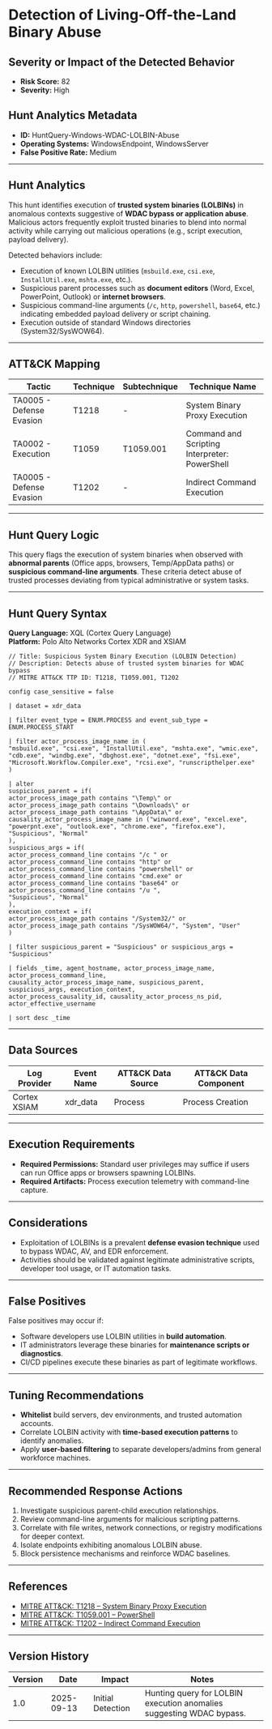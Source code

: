 # Detection of Living-Off-the-Land Binary Abuse

## Severity or Impact of the Detected Behavior
- **Risk Score:** 82
- **Severity:** High

## Hunt Analytics Metadata

- **ID:** HuntQuery-Windows-WDAC-LOLBIN-Abuse
- **Operating Systems:** WindowsEndpoint, WindowsServer
- **False Positive Rate:** Medium

---

## Hunt Analytics

This hunt identifies execution of **trusted system binaries (LOLBINs)** in anomalous contexts suggestive of **WDAC bypass or application abuse**. Malicious actors frequently exploit trusted binaries to blend into normal activity while carrying out malicious operations (e.g., script execution, payload delivery).

Detected behaviors include:

- Execution of known LOLBIN utilities (`msbuild.exe`, `csi.exe`, `InstallUtil.exe`, `mshta.exe`, etc.).  
- Suspicious parent processes such as **document editors** (Word, Excel, PowerPoint, Outlook) or **internet browsers**.  
- Suspicious command-line arguments (`/c`, `http`, `powershell`, `base64`, etc.) indicating embedded payload delivery or script chaining.  
- Execution outside of standard Windows directories (System32/SysWOW64).  

---

## ATT&CK Mapping

| Tactic                  | Technique   | Subtechnique | Technique Name                             |
|-------------------------|-------------|--------------|-------------------------------------------|
| TA0005 - Defense Evasion| T1218       | -            | System Binary Proxy Execution              |
| TA0002 - Execution      | T1059       | T1059.001    | Command and Scripting Interpreter: PowerShell |
| TA0005 - Defense Evasion| T1202       | -            | Indirect Command Execution                 |

---

## Hunt Query Logic

This query flags the execution of system binaries when observed with **abnormal parents** (Office apps, browsers, Temp/AppData paths) or **suspicious command-line arguments**. These criteria detect abuse of trusted processes deviating from typical administrative or system tasks.

---

## Hunt Query Syntax

**Query Language:** XQL (Cortex Query Language)  
**Platform:** Polo Alto Networks Cortex XDR and XSIAM

```xql
// Title: Suspicious System Binary Execution (LOLBIN Detection)
// Description: Detects abuse of trusted system binaries for WDAC bypass 
// MITRE ATT&CK TTP ID: T1218, T1059.001, T1202

config case_sensitive = false 

| dataset = xdr_data 

| filter event_type = ENUM.PROCESS and event_sub_type = ENUM.PROCESS_START 

| filter actor_process_image_name in ( 
"msbuild.exe", "csi.exe", "InstallUtil.exe", "mshta.exe", "wmic.exe", 
"cdb.exe", "windbg.exe", "dbghost.exe", "dotnet.exe", "fsi.exe", 
"Microsoft.Workflow.Compiler.exe", "rcsi.exe", "runscripthelper.exe" 
) 

| alter 
suspicious_parent = if( 
actor_process_image_path contains "\Temp\" or 
actor_process_image_path contains "\Downloads\" or 
actor_process_image_path contains "\AppData\" or 
causality_actor_process_image_name in ("winword.exe", "excel.exe", "powerpnt.exe", "outlook.exe", "chrome.exe", "firefox.exe"), 
"Suspicious", "Normal" 
), 
suspicious_args = if( 
actor_process_command_line contains "/c " or 
actor_process_command_line contains "http" or 
actor_process_command_line contains "powershell" or 
actor_process_command_line contains "cmd.exe" or 
actor_process_command_line contains "base64" or 
actor_process_command_line contains "/u ", 
"Suspicious", "Normal" 
), 
execution_context = if( 
actor_process_image_path contains "/System32/" or actor_process_image_path contains "/SysWOW64/", "System", "User" 
) 

| filter suspicious_parent = "Suspicious" or suspicious_args = "Suspicious" 

| fields _time, agent_hostname, actor_process_image_name, actor_process_command_line, 
causality_actor_process_image_name, suspicious_parent, suspicious_args, execution_context, 
actor_process_causality_id, causality_actor_process_ns_pid, actor_effective_username 

| sort desc _time 
```

---

## Data Sources

| Log Provider | Event Name       | ATT&CK Data Source  | ATT&CK Data Component  |
|--------------|------------------|---------------------|------------------------|
| Cortex XSIAM |    xdr_data      | Process             | Process Creation       |

---

## Execution Requirements

- **Required Permissions:** Standard user privileges may suffice if users can run Office apps or browsers spawning LOLBINs.  
- **Required Artifacts:** Process execution telemetry with command-line capture.  

---

## Considerations

- Exploitation of LOLBINs is a prevalent **defense evasion technique** used to bypass WDAC, AV, and EDR enforcement.  
- Activities should be validated against legitimate administrative scripts, developer tool usage, or IT automation tasks.  

---

## False Positives

False positives may occur if:  
- Software developers use LOLBIN utilities in **build automation**.  
- IT administrators leverage these binaries for **maintenance scripts or diagnostics**.  
- CI/CD pipelines execute these binaries as part of legitimate workflows.  

---

## Tuning Recommendations

- **Whitelist** build servers, dev environments, and trusted automation accounts.  
- Correlate LOLBIN activity with **time-based execution patterns** to identify anomalies.  
- Apply **user-based filtering** to separate developers/admins from general workforce machines.  

---

## Recommended Response Actions

1. Investigate suspicious parent-child execution relationships.  
2. Review command-line arguments for malicious scripting patterns.  
3. Correlate with file writes, network connections, or registry modifications for deeper context.  
4. Isolate endpoints exhibiting anomalous LOLBIN abuse.  
5. Block persistence mechanisms and reinforce WDAC baselines.  

---

## References

- [MITRE ATT&CK: T1218 – System Binary Proxy Execution](https://attack.mitre.org/techniques/T1218/)  
- [MITRE ATT&CK: T1059.001 – PowerShell](https://attack.mitre.org/techniques/T1059/001/)  
- [MITRE ATT&CK: T1202 – Indirect Command Execution](https://attack.mitre.org/techniques/T1202/)  

---

## Version History

| Version | Date       | Impact            | Notes                                                                    |
|---------|------------|-------------------|--------------------------------------------------------------------------|
| 1.0     | 2025-09-13 | Initial Detection | Hunting query for LOLBIN execution anomalies suggesting WDAC bypass.     |
